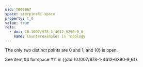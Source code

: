 ```yaml
---
uid: T000867
space: sierpinski-space
property: t_0
value: true
refs:
  - doi: 10.1007/978-1-4612-6290-9_6
    name: Counterexamples in Topology
---
```

The only two distinct points are $0$ and $1$, and $\{0\}$ is open.

See item #4 for space #11 in {{doi:10.1007/978-1-4612-6290-9_6}}.

